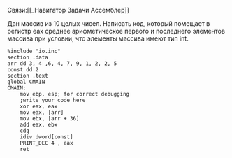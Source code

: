 Связи:[[_Навигатор Задачи Ассемблер]]

Дан массив из 10 целых чисел. Написать код, который помещает в регистр eax среднее арифметическое первого и последнего элементов массива при условии, что элементы массива имеют тип int.
~~~
%include "io.inc"
section .data
arr dd 3, 4 ,6, 4, 7, 9, 1, 2, 2, 5
const dd 2
section .text
global CMAIN
CMAIN:
    mov ebp, esp; for correct debugging
    ;write your code here
    xor eax, eax
    mov eax, [arr]
    mov ebx, [arr + 36]
    add eax, ebx
    cdq
    idiv dword[const]
    PRINT_DEC 4 , eax
    ret
~~~
